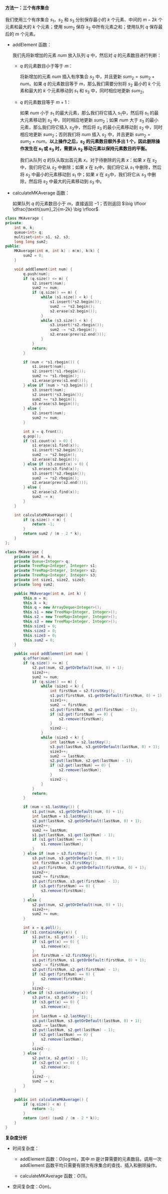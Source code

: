 #### 方法一：三个有序集合

我们使用三个有序集合 $s_1$，$s_2$ 和 $s_3$ 分别保存最小的 $k$ 个元素、中间的 $m-2k$ 个元素和最大的 $k$ 个元素；使用 $\textit{sum}_2$ 保存 $s_2$ 中所有元素之和；使用队列 $q$ 保存最后的 $m$ 个元素。

+ $\text{addElement}$ 函数：

    我们先将新增加的元素 $\textit{num}$ 放入队列 $q$ 中，然后对 $q$ 的元素数目进行判断：

    + $q$ 的元素数目小于等于 $m$：

        将新增加的元素 $\textit{num}$ 插入有序集合 $s_2$ 中，并且更新 $\textit{sum}_2 = \textit{sum}_2 + \textit{num}$。如果 $q$ 的元素数目等于 $m$，那么我们需要分别将 $s_2$ 最小的 $k$ 个元素和最大的 $k$ 个元素移动到 $s_1$ 和 $s_3$ 中，同时相应地更新 $\textit{sum}_2$。

    + $q$ 的元素数目等于 $m + 1$：

        如果 $\textit{num}$ 小于 $s_1$ 的最大元素，那么我们将它插入 $s_1$中，然后将 $s_1$ 的最大元素移动到 $s_2$ 中，同时相应地更新 $\textit{sum}_2$；如果 $\textit{num}$ 大于 $s_3$ 的最小元素，那么我们将它插入 $s_3$中，然后将 $s_3$ 的最小元素移动到 $s_2$ 中，同时相应地更新 $\textit{sum}_2$；否则我们将 $\textit{num}$ 插入 $s_2$ 中，并且更新 $\textit{sum}_2 = \textit{sum}_2 + \textit{num}$。**以上操作之后，$s_2$ 的元素数目额外多出 $1$ 个，因此删除操作发生在 $s_1$ 或 $s_3$ 时，需要从 $s_2$ 移动元素以保持元素数目的平衡。**

        我们从队列 $q$ 的队头取出首元素 $x$。对于待删除的元素 $x$：如果 $x$ 在 $s_2$中，我们将它从 $s_2$ 中删除；如果 $x$ 在 $s_1$中，我们将它从 $s_1$ 中删除，然后将 $s_2$ 中最小的元素移动到 $s_1$ 中；如果 $x$ 在 $s_3$中，我们将它从 $s_3$ 中删除，然后将 $s_2$ 中最大的元素移动到 $s_3$ 中。

+ $\text{calculateMKAverage}$ 函数：

    如果队列 $q$ 的元素数目小于 $m$，直接返回 $-1$；否则返回 $\big \lfloor \dfrac{\textit{sum}_2}{m-2k} \big \rfloor$

```C++ [sol1-C++]
class MKAverage {
private:
    int m, k;
    queue<int> q;
    multiset<int> s1, s2, s3;
    long long sum2;
public:
    MKAverage(int m, int k) : m(m), k(k) {
        sum2 = 0;
    }

    void addElement(int num) {
        q.push(num);
        if (q.size() <= m) {
            s2.insert(num);
            sum2 += num;
            if (q.size() == m) {
                while (s1.size() < k) {
                    s1.insert(*s2.begin());
                    sum2 -= *s2.begin();
                    s2.erase(s2.begin());
                }
                while (s3.size() < k) {
                    s3.insert(*s2.rbegin());
                    sum2 -= *s2.rbegin();
                    s2.erase(prev(s2.end()));
                }
            }
            return;
        }

        if (num < *s1.rbegin()) {
            s1.insert(num);
            s2.insert(*s1.rbegin());
            sum2 += *s1.rbegin();
            s1.erase(prev(s1.end()));
        } else if (num > *s3.begin()) {
            s3.insert(num);
            s2.insert(*s3.begin());
            sum2 += *s3.begin();
            s3.erase(s3.begin());
        } else {
            s2.insert(num);
            sum2 += num;
        }

        int x = q.front();
        q.pop();
        if (s1.count(x) > 0) {
            s1.erase(s1.find(x));
            s1.insert(*s2.begin());
            sum2 -= *s2.begin();
            s2.erase(s2.begin());
        } else if (s3.count(x) > 0) {
            s3.erase(s3.find(x));
            s3.insert(*s2.rbegin());
            sum2 -= *s2.rbegin();
            s2.erase(prev(s2.end()));
        } else {
            s2.erase(s2.find(x));
            sum2 -= x;
        }
    }

    int calculateMKAverage() {
        if (q.size() < m) {
            return -1;
        }
        return sum2 / (m - 2 * k);
    }
};
```

```Java [sol1-Java]
class MKAverage {
    private int m, k;
    private Queue<Integer> q;
    private TreeMap<Integer, Integer> s1;
    private TreeMap<Integer, Integer> s2;
    private TreeMap<Integer, Integer> s3;
    private int size1, size2, size3;
    private long sum2;

    public MKAverage(int m, int k) {
        this.m = m;
        this.k = k;
        this.q = new ArrayDeque<Integer>();
        this.s1 = new TreeMap<Integer, Integer>();
        this.s2 = new TreeMap<Integer, Integer>();
        this.s3 = new TreeMap<Integer, Integer>();
        this.size1 = 0;
        this.size2 = 0;
        this.size3 = 0;
        this.sum2 = 0;
    }

    public void addElement(int num) {
        q.offer(num);
        if (q.size() <= m) {
            s2.put(num, s2.getOrDefault(num, 0) + 1);
            size2++;
            sum2 += num;
            if (q.size() == m) {
                while (size1 < k) {
                    int firstNum = s2.firstKey();
                    s1.put(firstNum, s1.getOrDefault(firstNum, 0) + 1);
                    size1++;
                    sum2 -= firstNum;
                    s2.put(firstNum, s2.get(firstNum) - 1);
                    if (s2.get(firstNum) == 0) {
                        s2.remove(firstNum);
                    }
                    size2--;
                }
                while (size3 < k) {
                    int lastNum = s2.lastKey();
                    s3.put(lastNum, s3.getOrDefault(lastNum, 0) + 1);
                    size3++;
                    sum2 -= lastNum;
                    s2.put(lastNum, s2.get(lastNum) - 1);
                    if (s2.get(lastNum) == 0) {
                        s2.remove(lastNum);
                    }
                    size2--;
                }
            }
            return;
        }

        if (num < s1.lastKey()) {
            s1.put(num, s1.getOrDefault(num, 0) + 1);
            int lastNum = s1.lastKey();
            s2.put(lastNum, s2.getOrDefault(lastNum, 0) + 1);
            size2++;
            sum2 += lastNum;
            s1.put(lastNum, s1.get(lastNum) - 1);
            if (s1.get(lastNum) == 0) {
                s1.remove(lastNum);
            }
        } else if (num > s3.firstKey()) {
            s3.put(num, s3.getOrDefault(num, 0) + 1);
            int firstNum = s3.firstKey();
            s2.put(firstNum, s2.getOrDefault(firstNum, 0) + 1);
            size2++;
            sum2 += firstNum;
            s3.put(firstNum, s3.get(firstNum) - 1);
            if (s3.get(firstNum) == 0) {
                s3.remove(firstNum);
            }
        } else {
            s2.put(num, s2.getOrDefault(num, 0) + 1);
            size2++;
            sum2 += num;
        }

        int x = q.poll();
        if (s1.containsKey(x)) {
            s1.put(x, s1.get(x) - 1);
            if (s1.get(x) == 0) {
                s1.remove(x);
            }
            int firstNum = s2.firstKey();
            s1.put(firstNum, s1.getOrDefault(firstNum, 0) + 1);
            sum2 -= firstNum;
            s2.put(firstNum, s2.get(firstNum) - 1);
            if (s2.get(firstNum) == 0) {
                s2.remove(firstNum);
            }
            size2--;
        } else if (s3.containsKey(x)) {
            s3.put(x, s3.get(x) - 1);
            if (s3.get(x) == 0) {
                s3.remove(x);
            }
            int lastNum = s2.lastKey();
            s3.put(lastNum, s3.getOrDefault(lastNum, 0) + 1);
            sum2 -= lastNum;
            s2.put(lastNum, s2.get(lastNum) - 1);
            if (s2.get(lastNum) == 0) {
                s2.remove(lastNum);
            }
            size2--;
        } else {
            s2.put(x, s2.get(x) - 1);
            if (s2.get(x) == 0) {
                s2.remove(x);
            }
            size2--;
            sum2 -= x;
        }
    }

    public int calculateMKAverage() {
        if (q.size() < m) {
            return -1;
        }
        return (int) (sum2 / (m - 2 * k));
    }
}
```

**复杂度分析**

+ 时间复杂度：

    + $\text{addElement}$ 函数：$O(\log m)$，其中 $m$ 是计算需要的元素数目。调用一次 $\text{addElement}$ 函数平均只需要有限次有序集合的查找、插入和删除操作。

    + $\text{calculateMKAverage}$ 函数：$O(1)$。

+ 空间复杂度：$O(m)$。